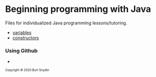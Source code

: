# Beginning programming with Java
Files for individualized Java programming lessons/tutoring.
* [variables]
* [constructors]

### Using Github
* 

<sup><sup>Copyright &#169; 2020 Burt Snyder</sup></sup>

[variables]:https://github.com/bws9000/beginning-java/blob/master/variables/NamingVariables.md
[constructors]:https://github.com/bws9000/beginning-java/blob/master/constructors/UnderstandingConstructors.md
